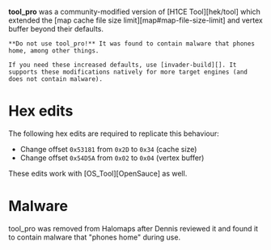 **tool_pro** was a community-modified version of [H1CE Tool][hek/tool] which extended the [map cache file size limit][map#map-file-size-limit] and vertex buffer beyond their defaults.

```.alert danger
**Do not use tool_pro!** It was found to contain malware that phones home, among other things.

If you need these increased defaults, use [invader-build][]. It supports these modifications natively for more target engines (and does not contain malware).
```

# Hex edits
The following hex edits are required to replicate this behaviour:

* Change offset `0x53181` from `0x2D` to `0x34` (cache size)
* Change offset `0x54D5A` from `0x02` to `0x04` (vertex buffer)

These edits work with [OS_Tool][OpenSauce] as well.

# Malware
tool_pro was removed from Halomaps after Dennis reviewed it and found it to contain malware that "phones home" during use.
